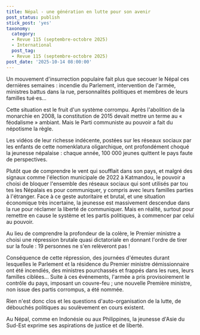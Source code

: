 ```yaml
---
title: Népal - une génération en lutte pour son avenir
post_status: publish
stick_post: 'yes'
taxonomy:
  category:
  - Revue 115 (septembre-octobre 2025)
  - International
  post_tag:
  - Revue 115 (septembre-octobre 2025)
post_date: '2025-10-14 08:00:00'
---
```


Un mouvement d'insurrection populaire fait plus que secouer le Népal ces dernières semaines : incendie du Parlement, intervention de l'armée, ministres battus dans la rue, personnalités politiques et membres de leurs familles tué·es...

Cette situation est le fruit d'un système corrompu. Après l'abolition de la monarchie en 2008, la constitution de 2015 devait mettre un terme au « féodalisme » ambiant. Mais le Parti communiste au pouvoir a fait du népotisme la règle.

Les vidéos de leur richesse indécente, postées sur les réseaux sociaux par les enfants de cette nomenklatura oligarchique, ont profondément choqué la jeunesse népalaise : chaque année, 100 000 jeunes quittent le pays faute de perspectives.

Plutôt que de comprendre le vent qui soufflait dans son pays, et malgré des signaux comme l'élection municipale de 2022 à Katmandou, le pouvoir a choisi de bloquer l'ensemble des réseaux sociaux qui sont utilisés par tou tes les Népalais es pour communiquer, y compris avec leurs familles parties à l'étranger. Face à ce geste autoritaire et brutal, et une situation économique très incertaine, la jeunesse est massivement descendue dans la rue pour réclamer la liberté de communiquer. Mais en réalité, surtout pour remettre en cause le système et les partis politiques, à commencer par celui au pouvoir.

Au lieu de comprendre la profondeur de la colère, le Premier ministre a choisi une répression brutale quasi dictatoriale en donnant l'ordre de tirer sur la foule : 19 personnes ne s'en relèveront pas !

Conséquence de cette répression, des journées d'émeutes durant lesquelles le Parlement et la résidence du Premier ministre démissionnaire ont été incendiés, des ministres pourchassés et frappés dans les rues, leurs familles ciblées... Suite à ces événements, l'armée a pris provisoirement le contrôle du pays, imposant un couvre-feu ; une nouvelle Première ministre, non issue des partis corrompus, a été nommée.

Rien n'est donc clos et les questions d'auto-organisation de la lutte, de débouchés politiques au soulèvement en cours existent.

Au Népal, comme en Indonésie ou aux Philippines, la jeunesse d'Asie du Sud-Est exprime ses aspirations de justice et de liberté.